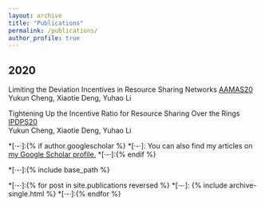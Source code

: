 ```yaml
---
layout: archive
title: "Publications"
permalink: /publications/
author_profile: true
---
```


## 2020
Limiting the Deviation Incentives in Resource Sharing Networks [AAMAS20](https://dl.acm.org/doi/abs/10.5555/3398761.3398991)<br>
Yukun Cheng, Xiaotie Deng, Yuhao Li

Tightening Up the Incentive Ratio for Resource Sharing Over the Rings [IPDPS20](https://ieeexplore.ieee.org/abstract/document/9139833)<br>
Yukun Cheng, Xiaotie Deng, Yuhao Li


*[·-·]:{% if author.googlescholar %}
*[·-·]:  You can also find my articles on <u><a href="{{https://scholar.google.com/citations?hl=en&user=VBjlDboAAAAJ}}">my Google Scholar profile</a>.</u>
*[·-·]:{% endif %}

*[·-·]:{% include base_path %}

*[·-·]:{% for post in site.publications reversed %}
*[·-·]:  {% include archive-single.html %}
*[·-·]:{% endfor %}
